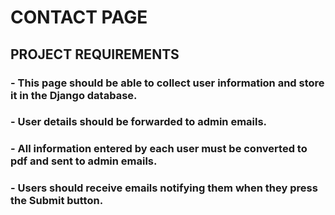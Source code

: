 # __CONTACT PAGE__

## PROJECT REQUIREMENTS

### - This page should be able to collect user information and store it in the Django database.

### - User details should be forwarded to admin emails.

### - All information entered by each user must be converted to pdf and sent to admin emails.

### - Users should receive emails notifying them when they press the Submit button.
